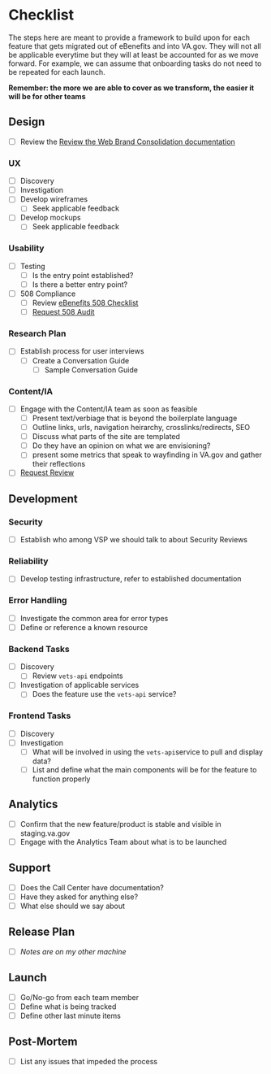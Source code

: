 # Checklist
The steps here are meant to provide a framework to build upon for each feature that gets migrated out of eBenefits and into VA.gov.  They will not all be applicable everytime but they will at least be accounted for as we move forward.  For example, we can assume that onboarding tasks do not need to be repeated for each launch.

**Remember: the more we are able to cover as we transform, the easier it will be for other teams**

## Design
- [ ] Review the [Review the Web Brand Consolidation documentation](https://github.com/department-of-veterans-affairs/vets.gov-team/blob/master/VA.gov%20Relaunch%202018/new-vagov-strategy/The-new-VA.gov-briefing-2019-07.pdf)

### UX
 - [ ] Discovery
 - [ ] Investigation
 - [ ] Develop wireframes
   - [ ] Seek applicable feedback
 - [ ] Develop mockups
   - [ ] Seek applicable feedback
### Usability
- [ ] Testing
  - [ ] Is the entry point established?
  - [ ] Is there a better entry point?
- [ ] 508 Compliance
  - [ ] Review [eBenefits 508 Checklist](https://github.com/department-of-veterans-affairs/va.gov-team/blob/master/teams/vsa/teams/ebenefits/508-checklist-wip.md)
  - [ ] [Request 508 Audit](https://github.com/department-of-veterans-affairs/va.gov-team/blob/master/platform/accessibility/508-request-prelaunch-review.md)
### Research Plan
- [ ] Establish process for user interviews
  - [ ] Create a Conversation Guide
    - [ ] Sample Conversation Guide
### Content/IA  
- [ ] Engage with the Content/IA team as soon as feasible  
  - [ ] Present text/verbiage that is beyond the boilerplate language   
  - [ ] Outline links, urls, navigation heirarchy, crosslinks/redirects, SEO   
  - [ ] Discuss what parts of the site are templated
  - [ ] Do they have an opinion on what we are envisioning?
  - [ ] present some metrics that speak to wayfinding in VA.gov and gather their reflections
- [ ] [Request Review](https://github.com/department-of-veterans-affairs/va.gov-vfs-teams/blob/master/Request-Reviews/request-ia-review.md)  

## Development
### Security
- [ ] Establish who among VSP we should talk to about Security Reviews
### Reliability
- [ ] Develop testing infrastructure, refer to established documentation
### Error Handling
- [ ] Investigate  the common area for error types
- [ ] Define or reference a known resource
### Backend Tasks
 - [ ] Discovery
   - [ ] Review `vets-api` endpoints
 - [ ] Investigation of applicable services
   - [ ] Does the feature use the `vets-api` service?
### Frontend Tasks
 - [ ] Discovery
 - [ ] Investigation
   - [ ] What will be involved in using the `vets-api`service to pull and display data?
   - [ ] List and define what the main components will be for the feature to function properly
## Analytics
- [ ] Confirm that the new feature/product is stable and visible in staging.va.gov
- [ ] Engage with the Analytics Team about what is to be launched 

## Support
- [ ] Does the Call Center have documentation?
- [ ] Have they asked for anything else?
- [ ] What else should we say about 

## Release Plan
- [ ] _Notes are on my other machine_

## Launch
- [ ] Go/No-go from each team member
- [ ] Define what is being tracked
- [ ] Define other last minute items

## Post-Mortem
- [ ] List any issues that impeded the process
